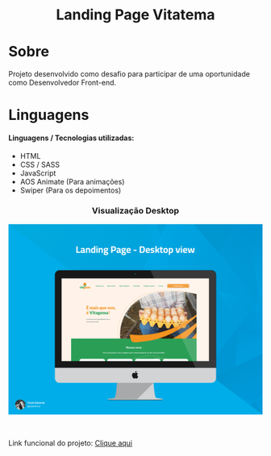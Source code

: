 <h1 align="center">Landing Page Vitatema</h1>

# Sobre

<p>Projeto desenvolvido como desafio para participar de uma oportunidade como Desenvolvedor Front-end.</p>

# Linguagens

<h4>Linguagens / Tecnologias utilizadas:</h4>
<ul>
    <li>HTML</li>
    <li>CSS / SASS</li>
    <li>JavaScript</li>
    <li>AOS Animate (Para animações)</li>
    <li>Swiper (Para os depoimentos)</li>
    
</ul>

<h3 align="center">Visualização Desktop</h3>
<p align="center">
<img src="/assets/img/desktop-view.png">
</p>

<br>
<p>Link funcional do projeto: <a href="https://vitagema.netlify.app/">Clique aqui</a></p>